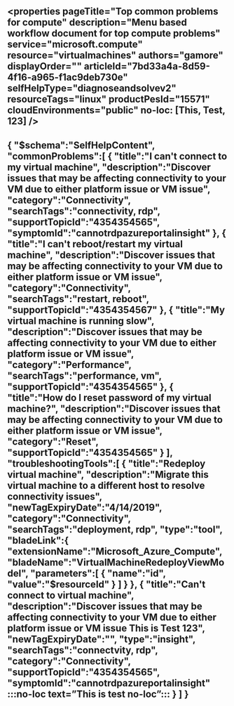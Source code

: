 <properties
pageTitle="Top common problems for compute"
description="Menu based workflow document for top compute problems"        
service="microsoft.compute"
resource="virtualmachines"
authors="gamore"
displayOrder=""
articleId="7bd33a4a-8d59-4f16-a965-f1ac9deb730e"
selfHelpType="diagnoseandsolvev2"
resourceTags="linux"
productPesId="15571"
cloudEnvironments="public"
no-loc: [This, Test, 123]
/>
---
{
   "$schema":"SelfHelpContent",
   "commonProblems":[
      {
         "title":"I can't connect to my virtual machine",
         "description":"Discover issues that may be affecting connectivity to your VM due to either  platform issue or VM issue",
         "category":"Connectivity",
         "searchTags":"connectivity, rdp",
         "supportTopicId":"4354354565",
         "symptomId":"cannotrdpazureportalinsight"
      },
      {
         "title":"I can't reboot/restart my virtual machine",
         "description":"Discover issues that may be affecting connectivity to your VM due to either  platform issue or VM issue",
         "category":"Connectivity",
         "searchTags":"restart, reboot",
         "supportTopicId":"4354354567"
      },
      {
         "title":"My virtual machine is running slow",
         "description":"Discover issues that may be affecting connectivity to your VM due to either  platform issue or VM issue",
         "category":"Performance",
         "searchTags":"performance, vm",
         "supportTopicId":"4354354565"
      },
      {
         "title":"How do I reset password of my virtual machine?",
         "description":"Discover issues that may be affecting connectivity to your VM due to either  platform issue or VM issue",
         "category":"Reset",
         "supportTopicId":"4354354565"
      }
   ],
   "troubleshootingTools":[
      {
         "title":"Redeploy virtual machine",
         "description":"Migrate this virtual machine to a different host to resolve connectivity issues",
         "newTagExpiryDate":"4/14/2019",
         "category":"Connectivity",
         "searchTags":"deployment, rdp",
         "type":"tool",
         "bladeLink":{
            "extensionName":"Microsoft_Azure_Compute",
            "bladeName":"VirtualMachineRedeployViewModel",
            "parameters":[
               {
                  "name":"id",
                  "value":"$resourceId"
              }
            ]
         }
      },
      {
         "title":"Can't connect to virtual machine",
         "description":"Discover issues that may be affecting connectivity to your VM due to either  platform issue or VM issue This is Test 123",
         "newTagExpiryDate":"",
         "type":"insight",
         "searchTags":"connectvity, rdp",
         "category":"Connectivity",
         "supportTopicId":"4354354565",
         "symptomId":"cannotrdpazureportalinsight"
          :::no-loc text=”This is test no-loc”::: 
      }
   ]
}
---
